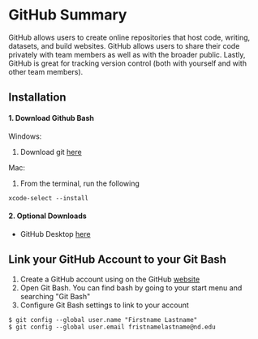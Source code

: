 # GitHub Summary
GitHub allows users to create online repositories that host code, writing, datasets, and build websites. GitHub allows users to share their code privately with team members as well as with the broader public. Lastly, GitHub is great for tracking version control (both with yourself and with other team members).

## Installation
#### 1. Download Github Bash
  Windows: 
  1. Download git [here](https://git-scm.com/download/win)

  Mac: 
  1. From the terminal, run the following
  ```
  xcode-select --install
  ```
#### 2. Optional Downloads 
- GitHub Desktop [here](https://desktop.github.com/)

## Link your GitHub Account to your Git Bash 
1. Create a GitHub account using on the GitHub [website](https://github.com/)
2. Open Git Bash. You can find bash by going to your start menu and searching "Git Bash"
3. Configure Git Bash settings to link to your account 
```
$ git config --global user.name "Firstname Lastname"
$ git config --global user.email fristnamelastname@nd.edu
```
